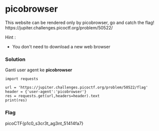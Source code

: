 <h1>picobrowser</h1>
<p>This website can be rendered only by picobrowser, go and catch the flag! https://jupiter.challenges.picoctf.org/problem/50522/</p>
<p>Hint :</p>
<ul><li>You don't need to download a new web browser</ul></li>
<h3>Solution</h3>
<p>Ganti user agent ke <b>picobrowser</b>
  
```python3
import requests

url = 'https://jupiter.challenges.picoctf.org/problem/50522/flag'
header = {'user-agent':'picobrowser'}
res = requests.get(url,headers=header).text
print(res)
```
<h3>Flag</h3>
<p>picoCTF{p1c0_s3cr3t_ag3nt_51414fa7}</p>
